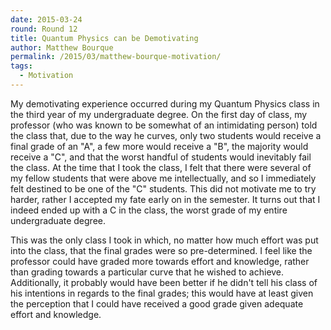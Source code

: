 ```yaml
---
date: 2015-03-24
round: Round 12
title: Quantum Physics can be Demotivating
author: Matthew Bourque
permalink: /2015/03/matthew-bourque-motivation/
tags:
  - Motivation
---
```


My demotivating experience occurred during my Quantum Physics class in the third
year of my undergraduate degree.  On the first day of class, my professor (who
was known to be somewhat of an intimidating person) told the class that, due
to the way he curves, only two students would receive a final grade of an "A",
a few more would receive a "B", the majority would receive a "C", and that the
worst handful of students would inevitably fail the class.  At the time that I
took the class, I felt that there were several of my fellow students that were
above me intellectually, and so I immediately felt destined to be one of the
"C" students.  This did not motivate me to try harder, rather I accepted my
fate early on in the semester. It turns out that I indeed ended up with a C
in the class, the worst grade of my entire undergraduate degree.

This was the only class I took in which, no matter how much effort was put into
the class, that the final grades were so pre-determined.  I feel like the
professor could have graded more towards effort and knowledge, rather than
grading towards a particular curve that he wished to achieve.  Additionally, it
probably would have been better if he didn't tell his class of his intentions
in regards to the final grades; this would have at least given the perception
that I could have received a good grade given adequate effort and knowledge.